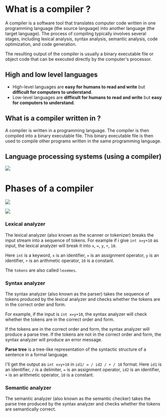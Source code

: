 # What is a compiler ? 

A compiler is a software tool that translates computer code written in one programming language (the source language) into another language (the target language). The process of compiling typically involves several stages, including lexical analysis, syntax analysis, semantic analysis, code optimization, and code generation.

The resulting output of the compiler is usually a binary executable file or object code that can be executed directly by the computer's processor.

## High and low level languages

- High-level languages are **easy for humans to read and write** but **difficult for computers to understand**.
- Low-level languages are **difficult for humans to read and write** but **easy for computers to understand**.

## What is a compiler written in ?

A compiler is written in a programming language. The compiler is then compiled into a binary executable file. This binary executable file is then used to compile other programs written in the same programming language. 

## Language processing systems (using a compiler)


  ![](https://i.ibb.co/VBP2zY8/2023-04-05-12-11.png)


# Phases of a compiler

![](https://i.ibb.co/80sqjHM/phases.png)

![](https://i.ibb.co/TMSr1JB/2023-04-05-12-19.png)

### Lexical analyzer

The lexical analyzer (also known as the scanner or tokenizer) breaks the input stream into a sequence of tokens.  For example if i give `int x=y+10` as input, the lexical analyzer will break it into `x`, `=`, `y`, `+`, `10`.

Here `int` is a keyword,  `x` is an identifier, `=` is an assignment operator, `y` is an identifier, `+` is an arithmetic operator, `10` is a constant.

The `tokens` are also called `lexemes`.

### Syntax analyzer

The syntax analyzer (also known as the parser) takes the sequence of tokens produced by the lexical analyzer and checks whether the tokens are in the correct order and form. 

For example, if the input is `int x=y+10`, the syntax analyzer will check whether the tokens are in the correct order and form. 

If the tokens are in the correct order and form, the syntax analyzer will produce a parse tree. If the tokens are not in the correct order and form, the syntax analyzer will produce an error message.

**Parse tree** is a tree-like representation of the syntactic structure of a sentence in a formal language.

I'll get the output as `int x=y+10` in `id1/ = / id2 / + / 10` format. Here `id1` is an identifier, `/` is a delimiter, `=` is an assignment operator, `id2` is an identifier, `+` is an arithmetic operator, `10` is a constant.

### Semantic analyzer

The semantic analyzer (also known as the semantic checker) takes the parse tree produced by the syntax analyzer and checks whether the tokens are semantically correct.


